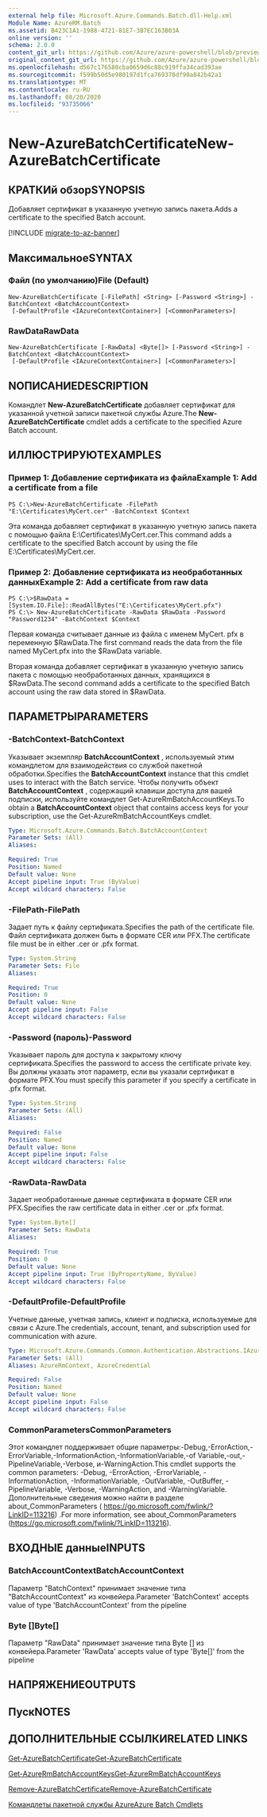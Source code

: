 ```yaml
---
external help file: Microsoft.Azure.Commands.Batch.dll-Help.xml
Module Name: AzureRM.Batch
ms.assetid: B423C1A1-1988-4721-81E7-3B7EC163B03A
online version: ''
schema: 2.0.0
content_git_url: https://github.com/Azure/azure-powershell/blob/preview/src/ResourceManager/AzureBatch/Commands.Batch/help/New-AzureBatchCertificate.md
original_content_git_url: https://github.com/Azure/azure-powershell/blob/preview/src/ResourceManager/AzureBatch/Commands.Batch/help/New-AzureBatchCertificate.md
ms.openlocfilehash: d567c176580cba0659d6c88c919ffa34cad393ae
ms.sourcegitcommit: f599b50d5e980197d1fca769378df90a842b42a1
ms.translationtype: MT
ms.contentlocale: ru-RU
ms.lasthandoff: 08/20/2020
ms.locfileid: "93735066"
---
```

# <span data-ttu-id="00505-101">New-AzureBatchCertificate</span><span class="sxs-lookup"><span data-stu-id="00505-101">New-AzureBatchCertificate</span></span>

## <span data-ttu-id="00505-102">КРАТКИй обзор</span><span class="sxs-lookup"><span data-stu-id="00505-102">SYNOPSIS</span></span>
<span data-ttu-id="00505-103">Добавляет сертификат в указанную учетную запись пакета.</span><span class="sxs-lookup"><span data-stu-id="00505-103">Adds a certificate to the specified Batch account.</span></span>

[!INCLUDE [migrate-to-az-banner](../../includes/migrate-to-az-banner.md)]

## <span data-ttu-id="00505-104">Максимальное</span><span class="sxs-lookup"><span data-stu-id="00505-104">SYNTAX</span></span>

### <span data-ttu-id="00505-105">Файл (по умолчанию)</span><span class="sxs-lookup"><span data-stu-id="00505-105">File (Default)</span></span>
```
New-AzureBatchCertificate [-FilePath] <String> [-Password <String>] -BatchContext <BatchAccountContext>
 [-DefaultProfile <IAzureContextContainer>] [<CommonParameters>]
```

### <span data-ttu-id="00505-106">RawData</span><span class="sxs-lookup"><span data-stu-id="00505-106">RawData</span></span>
```
New-AzureBatchCertificate [-RawData] <Byte[]> [-Password <String>] -BatchContext <BatchAccountContext>
 [-DefaultProfile <IAzureContextContainer>] [<CommonParameters>]
```

## <span data-ttu-id="00505-107">NОПИСАНИЕ</span><span class="sxs-lookup"><span data-stu-id="00505-107">DESCRIPTION</span></span>
<span data-ttu-id="00505-108">Командлет **New-AzureBatchCertificate** добавляет сертификат для указанной учетной записи пакетной службы Azure.</span><span class="sxs-lookup"><span data-stu-id="00505-108">The **New-AzureBatchCertificate** cmdlet adds a certificate to the specified Azure Batch account.</span></span>

## <span data-ttu-id="00505-109">ИЛЛЮСТРИРУЮТ</span><span class="sxs-lookup"><span data-stu-id="00505-109">EXAMPLES</span></span>

### <span data-ttu-id="00505-110">Пример 1: Добавление сертификата из файла</span><span class="sxs-lookup"><span data-stu-id="00505-110">Example 1: Add a certificate from a file</span></span>
```
PS C:\>New-AzureBatchCertificate -FilePath "E:\Certificates\MyCert.cer" -BatchContext $Context
```

<span data-ttu-id="00505-111">Эта команда добавляет сертификат в указанную учетную запись пакета с помощью файла E:\Certificates\MyCert.cer.</span><span class="sxs-lookup"><span data-stu-id="00505-111">This command adds a certificate to the specified Batch account by using the file E:\Certificates\MyCert.cer.</span></span>

### <span data-ttu-id="00505-112">Пример 2: Добавление сертификата из необработанных данных</span><span class="sxs-lookup"><span data-stu-id="00505-112">Example 2: Add a certificate from raw data</span></span>
```
PS C:\>$RawData = [System.IO.File]::ReadAllBytes("E:\Certificates\MyCert.pfx")
PS C:\> New-AzureBatchCertificate -RawData $RawData -Password "Password1234" -BatchContext $Context
```

<span data-ttu-id="00505-113">Первая команда считывает данные из файла с именем MyCert. pfx в переменную $RawData.</span><span class="sxs-lookup"><span data-stu-id="00505-113">The first command reads the data from the file named MyCert.pfx into the $RawData variable.</span></span>

<span data-ttu-id="00505-114">Вторая команда добавляет сертификат в указанную учетную запись пакета с помощью необработанных данных, хранящихся в $RawData.</span><span class="sxs-lookup"><span data-stu-id="00505-114">The second command adds a certificate to the specified Batch account using the raw data stored in $RawData.</span></span>

## <span data-ttu-id="00505-115">ПАРАМЕТРЫ</span><span class="sxs-lookup"><span data-stu-id="00505-115">PARAMETERS</span></span>

### <span data-ttu-id="00505-116">-BatchContext</span><span class="sxs-lookup"><span data-stu-id="00505-116">-BatchContext</span></span>
<span data-ttu-id="00505-117">Указывает экземпляр **BatchAccountContext** , используемый этим командлетом для взаимодействия со службой пакетной обработки.</span><span class="sxs-lookup"><span data-stu-id="00505-117">Specifies the **BatchAccountContext** instance that this cmdlet uses to interact with the Batch service.</span></span>
<span data-ttu-id="00505-118">Чтобы получить объект **BatchAccountContext** , содержащий клавиши доступа для вашей подписки, используйте командлет Get-AzureRmBatchAccountKeys.</span><span class="sxs-lookup"><span data-stu-id="00505-118">To obtain a **BatchAccountContext** object that contains access keys for your subscription, use the Get-AzureRmBatchAccountKeys cmdlet.</span></span>

```yaml
Type: Microsoft.Azure.Commands.Batch.BatchAccountContext
Parameter Sets: (All)
Aliases: 

Required: True
Position: Named
Default value: None
Accept pipeline input: True (ByValue)
Accept wildcard characters: False
```

### <span data-ttu-id="00505-119">-FilePath</span><span class="sxs-lookup"><span data-stu-id="00505-119">-FilePath</span></span>
<span data-ttu-id="00505-120">Задает путь к файлу сертификата.</span><span class="sxs-lookup"><span data-stu-id="00505-120">Specifies the path of the certificate file.</span></span>
<span data-ttu-id="00505-121">Файл сертификата должен быть в формате CER или PFX.</span><span class="sxs-lookup"><span data-stu-id="00505-121">The certificate file must be in either .cer or .pfx format.</span></span>

```yaml
Type: System.String
Parameter Sets: File
Aliases: 

Required: True
Position: 0
Default value: None
Accept pipeline input: False
Accept wildcard characters: False
```

### <span data-ttu-id="00505-122">-Password (пароль)</span><span class="sxs-lookup"><span data-stu-id="00505-122">-Password</span></span>
<span data-ttu-id="00505-123">Указывает пароль для доступа к закрытому ключу сертификата.</span><span class="sxs-lookup"><span data-stu-id="00505-123">Specifies the password to access the certificate private key.</span></span>
<span data-ttu-id="00505-124">Вы должны указать этот параметр, если вы указали сертификат в формате PFX.</span><span class="sxs-lookup"><span data-stu-id="00505-124">You must specify this parameter if you specify a certificate in .pfx format.</span></span>

```yaml
Type: System.String
Parameter Sets: (All)
Aliases: 

Required: False
Position: Named
Default value: None
Accept pipeline input: False
Accept wildcard characters: False
```

### <span data-ttu-id="00505-125">-RawData</span><span class="sxs-lookup"><span data-stu-id="00505-125">-RawData</span></span>
<span data-ttu-id="00505-126">Задает необработанные данные сертификата в формате CER или PFX.</span><span class="sxs-lookup"><span data-stu-id="00505-126">Specifies the raw certificate data in either .cer or .pfx format.</span></span>

```yaml
Type: System.Byte[]
Parameter Sets: RawData
Aliases: 

Required: True
Position: 0
Default value: None
Accept pipeline input: True (ByPropertyName, ByValue)
Accept wildcard characters: False
```

### <span data-ttu-id="00505-127">-DefaultProfile</span><span class="sxs-lookup"><span data-stu-id="00505-127">-DefaultProfile</span></span>
<span data-ttu-id="00505-128">Учетные данные, учетная запись, клиент и подписка, используемые для связи с Azure.</span><span class="sxs-lookup"><span data-stu-id="00505-128">The credentials, account, tenant, and subscription used for communication with azure.</span></span>

```yaml
Type: Microsoft.Azure.Commands.Common.Authentication.Abstractions.IAzureContextContainer
Parameter Sets: (All)
Aliases: AzureRmContext, AzureCredential

Required: False
Position: Named
Default value: None
Accept pipeline input: False
Accept wildcard characters: False
```

### <span data-ttu-id="00505-129">CommonParameters</span><span class="sxs-lookup"><span data-stu-id="00505-129">CommonParameters</span></span>
<span data-ttu-id="00505-130">Этот командлет поддерживает общие параметры:-Debug,-ErrorAction,-ErrorVariable,-InformationAction,-InformationVariable,-of Variable,-out,-PipelineVariable,-Verbose, и-WarningAction.</span><span class="sxs-lookup"><span data-stu-id="00505-130">This cmdlet supports the common parameters: -Debug, -ErrorAction, -ErrorVariable, -InformationAction, -InformationVariable, -OutVariable, -OutBuffer, -PipelineVariable, -Verbose, -WarningAction, and -WarningVariable.</span></span> <span data-ttu-id="00505-131">Дополнительные сведения можно найти в разделе about_CommonParameters ( https://go.microsoft.com/fwlink/?LinkID=113216) .</span><span class="sxs-lookup"><span data-stu-id="00505-131">For more information, see about_CommonParameters (https://go.microsoft.com/fwlink/?LinkID=113216).</span></span>

## <span data-ttu-id="00505-132">ВХОДНЫЕ данные</span><span class="sxs-lookup"><span data-stu-id="00505-132">INPUTS</span></span>

### <span data-ttu-id="00505-133">BatchAccountContext</span><span class="sxs-lookup"><span data-stu-id="00505-133">BatchAccountContext</span></span>
<span data-ttu-id="00505-134">Параметр "BatchContext" принимает значение типа "BatchAccountContext" из конвейера.</span><span class="sxs-lookup"><span data-stu-id="00505-134">Parameter 'BatchContext' accepts value of type 'BatchAccountContext' from the pipeline</span></span>

### <span data-ttu-id="00505-135">Byte []</span><span class="sxs-lookup"><span data-stu-id="00505-135">Byte[]</span></span>
<span data-ttu-id="00505-136">Параметр "RawData" принимает значение типа Byte [] из конвейера.</span><span class="sxs-lookup"><span data-stu-id="00505-136">Parameter 'RawData' accepts value of type 'Byte[]' from the pipeline</span></span>

## <span data-ttu-id="00505-137">НАПРЯЖЕНИЕ</span><span class="sxs-lookup"><span data-stu-id="00505-137">OUTPUTS</span></span>

## <span data-ttu-id="00505-138">Пуск</span><span class="sxs-lookup"><span data-stu-id="00505-138">NOTES</span></span>

## <span data-ttu-id="00505-139">ДОПОЛНИТЕЛЬНЫЕ ССЫЛКИ</span><span class="sxs-lookup"><span data-stu-id="00505-139">RELATED LINKS</span></span>

[<span data-ttu-id="00505-140">Get-AzureBatchCertificate</span><span class="sxs-lookup"><span data-stu-id="00505-140">Get-AzureBatchCertificate</span></span>](./Get-AzureBatchCertificate.md)

[<span data-ttu-id="00505-141">Get-AzureRmBatchAccountKeys</span><span class="sxs-lookup"><span data-stu-id="00505-141">Get-AzureRmBatchAccountKeys</span></span>](./Get-AzureRmBatchAccountKeys.md)

[<span data-ttu-id="00505-142">Remove-AzureBatchCertificate</span><span class="sxs-lookup"><span data-stu-id="00505-142">Remove-AzureBatchCertificate</span></span>](./Remove-AzureBatchCertificate.md)

[<span data-ttu-id="00505-143">Командлеты пакетной службы Azure</span><span class="sxs-lookup"><span data-stu-id="00505-143">Azure Batch Cmdlets</span></span>](./AzureRM.Batch.md)


